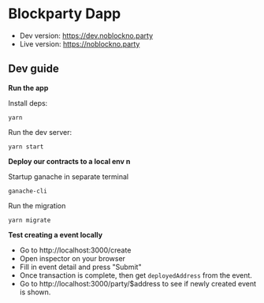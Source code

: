 # Blockparty Dapp

* Dev version: https://dev.noblockno.party
* Live version: https://noblockno.party

## Dev guide


**Run the app**

Install deps:

```
yarn
```

Run the dev server:

```
yarn start
```

**Deploy our contracts to a local env n**

Startup ganache in separate terminal

```
ganache-cli
```

Run the migration

```
yarn migrate
```

**Test creating a event locally**

- Go to http://localhost:3000/create
- Open inspector on your browser
- Fill in event detail and press "Submit"
- Once transaction is complete, then get `deployedAddress` from the event.
- Go to http://localhost:3000/party/$address to see if newly created event is shown.

